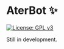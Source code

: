 # AterBot ✨  
[![License: GPL v3](https://img.shields.io/badge/License-GPLv3-blue.svg)](/LICENSE)  

Still in development.
